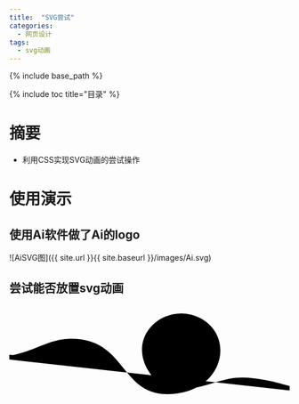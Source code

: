 ```yaml
---
title:  "SVG尝试"
categories: 
  - 网页设计
tags:
  - svg动画
---
```


{% include base_path %}

{% include toc title="目录" %}

# 摘要
- 利用CSS实现SVG动画的尝试操作

# 使用演示

## 使用Ai软件做了Ai的logo

![AiSVG图]({{ site.url }}{{ site.baseurl }}/images/Ai.svg)  


## 尝试能否放置svg动画

<svg viewBox="0 0 3387 1270">
  <path id="planePath" class="planePath" d="M-226 626c439,4 636,-213 934,-225 755,-31 602,769 1334,658 562,-86 668,-698 266,-908 -401,-210 -893,189 -632,630 260,441 747,121 1051,91 360,-36 889,179 889,179" />
  <g id="plane">
    <polygon class="fil1" points="-141,-10 199,0 -198,-72 -188,-61 -171,-57 -184,-57 " />
    <polygon class="fil2" points="199,0 -141,-10 -163,63 -123,9 " />
    <polygon class="fil3" points="-95,39 -113,32 -123,9 -163,63 -105,53 -108,45 -87,48 -90,45 -103,41 -94,41 " />
    <path class="fil4" d="M-87 48l-21 -3 3 8 19 -4 -1 -1zm-26 -16l18 7 -2 -1 32 -7 -29 1 11 -4 -24 -1 -16 -18 10 23zm10 9l13 4 -4 -4 -9 0z" />
    <polygon class="fil1" points="-83,28 -94,32 -65,31 -97,38 -86,49 -67,70 199,0 -123,9 -107,27 " />
  </g>
  <!-- Define the motion path animation -->
  <animateMotion xlink:href="#plane" dur="5s" repeatCount="indefinite" rotate="auto">
    <mpath xlink:href="#planePath" />
  </animateMotion> 
</svg>